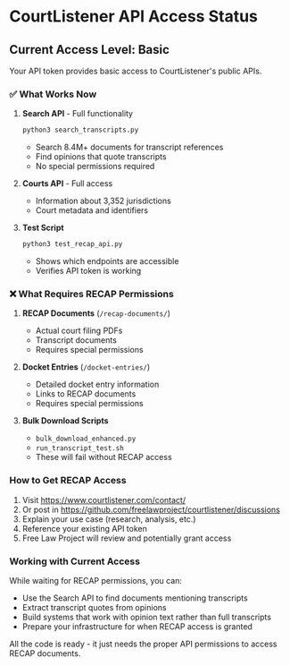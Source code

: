 # CourtListener API Access Status

## Current Access Level: Basic

Your API token provides basic access to CourtListener's public APIs.

### ✅ What Works Now

1. **Search API** - Full functionality
   ```bash
   python3 search_transcripts.py
   ```
   - Search 8.4M+ documents for transcript references
   - Find opinions that quote transcripts
   - No special permissions required

2. **Courts API** - Full access
   - Information about 3,352 jurisdictions
   - Court metadata and identifiers

3. **Test Script**
   ```bash
   python3 test_recap_api.py
   ```
   - Shows which endpoints are accessible
   - Verifies API token is working

### ❌ What Requires RECAP Permissions

1. **RECAP Documents** (`/recap-documents/`)
   - Actual court filing PDFs
   - Transcript documents
   - Requires special permissions

2. **Docket Entries** (`/docket-entries/`)
   - Detailed docket entry information
   - Links to RECAP documents
   - Requires special permissions

3. **Bulk Download Scripts**
   - `bulk_download_enhanced.py`
   - `run_transcript_test.sh`
   - These will fail without RECAP access

### How to Get RECAP Access

1. Visit https://www.courtlistener.com/contact/
2. Or post in https://github.com/freelawproject/courtlistener/discussions
3. Explain your use case (research, analysis, etc.)
4. Reference your existing API token
5. Free Law Project will review and potentially grant access

### Working with Current Access

While waiting for RECAP permissions, you can:
- Use the Search API to find documents mentioning transcripts
- Extract transcript quotes from opinions
- Build systems that work with opinion text rather than full transcripts
- Prepare your infrastructure for when RECAP access is granted

All the code is ready - it just needs the proper API permissions to access RECAP documents.